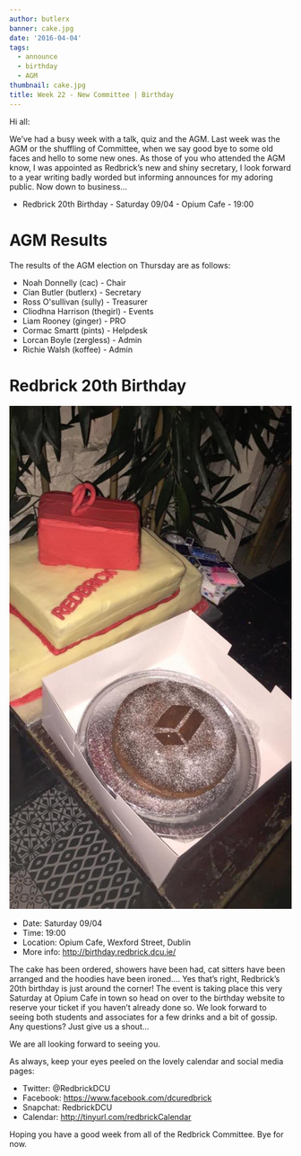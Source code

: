 ```yaml
---
author: butlerx
banner: cake.jpg
date: '2016-04-04'
tags:
  - announce
  - birthday
  - AGM
thumbnail: cake.jpg
title: Week 22 - New Committee | Birthday
---
```


Hi all:

We’ve had a busy week with a talk, quiz and the AGM. Last week was the AGM or
the shuffling of Committee, when we say good bye to some old faces and hello to
some new ones. As those of you who attended the AGM know, I was appointed as
Redbrick’s new and shiny secretary, I look forward to a year writing badly
worded but informing announces for my adoring public. Now down to business…

 <!-- more -->

- Redbrick 20th Birthday - Saturday 09/04 - Opium Cafe - 19:00

# AGM Results

The results of the AGM election on Thursday are as follows:

- Noah Donnelly (cac) - Chair
- Cian Butler (butlerx) - Secretary
- Ross O'sullivan (sully) - Treasurer
- Cliodhna Harrison (thegirl) - Events
- Liam Rooney (ginger) - PRO
- Cormac Smartt (pints) - Helpdesk
- Lorcan Boyle (zergless) - Admin
- Richie Walsh (koffee) - Admin

# Redbrick 20th Birthday

![Birthday Cake](cake.jpg)

- Date: Saturday 09/04
- Time: 19:00
- Location: Opium Cafe, Wexford Street, Dublin
- More info: http://birthday.redbrick.dcu.ie/

The cake has been ordered, showers have been had, cat sitters have been arranged
and the hoodies have been ironed…. Yes that’s right, Redbrick’s 20th birthday is
just around the corner! The event is taking place this very Saturday at Opium
Cafe in town so head on over to the birthday website to reserve your ticket if
you haven’t already done so. We look forward to seeing both students and
associates for a few drinks and a bit of gossip. Any questions? Just give us a
shout...

We are all looking forward to seeing you.

As always, keep your eyes peeled on the lovely calendar and social media pages:

- Twitter: @RedbrickDCU
- Facebook: https://www.facebook.com/dcuredbrick
- Snapchat: RedbrickDCU
- Calendar: http://tinyurl.com/redbrickCalendar

Hoping you have a good week from all of the Redbrick Committee. Bye for now.
